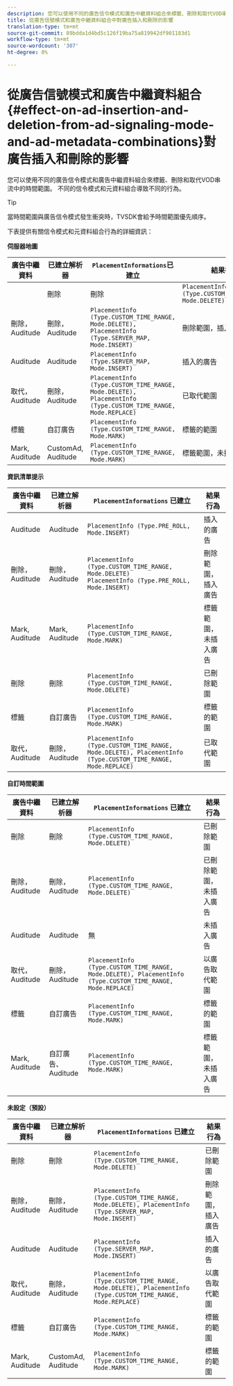 ```yaml
---
description: 您可以使用不同的廣告信令模式和廣告中繼資料組合來標籤、刪除和取代VOD串流中的時間範圍。 不同的信令模式和元資料組合導致不同的行為。
title: 從廣告信號模式和廣告中繼資料組合中對廣告插入和刪除的影響
translation-type: tm+mt
source-git-commit: 89bdda1d4bd5c126f19ba75a819942df901183d1
workflow-type: tm+mt
source-wordcount: '307'
ht-degree: 0%

---
```



# 從廣告信號模式和廣告中繼資料組合{#effect-on-ad-insertion-and-deletion-from-ad-signaling-mode-and-ad-metadata-combinations}對廣告插入和刪除的影響

您可以使用不同的廣告信令模式和廣告中繼資料組合來標籤、刪除和取代VOD串流中的時間範圍。 不同的信令模式和元資料組合導致不同的行為。

>[!TIP]
>
>當時間範圍與廣告信令模式發生衝突時，TVSDK會給予時間範圍優先順序。

下表提供有關信令模式和元資料組合行為的詳細資訊：

**伺服器地圖**

| **廣告中繼資料** | **已建立解析器** | **`PlacementInformations`已建立** | **結果行為** |
|--- |--- |--- |--- |
|  | 刪除 | 刪除 | `PlacementInfo (Type.CUSTOM_TIME_RANGE, Mode.DELETE)` | 已刪除範圍 |
| 刪除， Auditude | 刪除， Auditude | `PlacementInfo (Type.CUSTOM_TIME_RANGE, Mode.DELETE),` <br>`PlacementInfo (Type.SERVER_MAP, Mode.INSERT)` | 刪除範圍，插入廣告 |
| Auditude | Auditude | `PlacementInfo (Type.SERVER_MAP, Mode.INSERT)` | 插入的廣告 |
| 取代，Auditude | 刪除， Auditude | `PlacementInfo (Type.CUSTOM_TIME_RANGE, Mode.DELETE), PlacementInfo (Type.CUSTOM_TIME_RANGE, Mode.REPLACE)` | 已取代範圍 |
| 標籤 | 自訂廣告 | `PlacementInfo (Type.CUSTOM_TIME_RANGE, Mode.MARK)` | 標籤的範圍 |
| Mark, Auditude | CustomAd, Auditude | `PlacementInfo (Type.CUSTOM_TIME_RANGE, Mode.MARK)` | 標籤範圍，未插入廣告 |

**資訊清單提示**

| 廣告中繼資料 | 已建立解析器 | `PlacementInformations` 已建立 | 結果行為 |
|--- |--- |--- |--- |
| Auditude | Auditude | `PlacementInfo (Type.PRE_ROLL, Mode.INSERT)` | 插入的廣告 |
| 刪除， Auditude | 刪除， Auditude | `PlacementInfo (Type.CUSTOM_TIME_RANGE, Mode.DELETE)`<br>`PlacementInfo (Type.PRE_ROLL, Mode.INSERT)` | 刪除範圍，插入廣告 |
| Mark, Auditude | Mark, Auditude | `PlacementInfo (Type.CUSTOM_TIME_RANGE, Mode.MARK)` | 標籤範圍，未插入廣告 |
| 刪除 | 刪除 | `PlacementInfo (Type.CUSTOM_TIME_RANGE, Mode.DELETE)` | 已刪除範圍 |
| 標籤 | 自訂廣告 | `PlacementInfo (Type.CUSTOM_TIME_RANGE, Mode.MARK)` | 標籤的範圍 |
| 取代，Auditude | 刪除， Auditude | `PlacementInfo (Type.CUSTOM_TIME_RANGE, Mode.DELETE), PlacementInfo (Type.CUSTOM_TIME_RANGE, Mode.REPLACE)` | 已取代範圍 |

**自訂時間範圍**

| 廣告中繼資料 | 已建立解析器 | `PlacementInformations` 已建立 | 結果行為 |
|--- |--- |--- |--- |
| 刪除 | 刪除 | `PlacementInfo (Type.CUSTOM_TIME_RANGE, Mode.DELETE)` | 已刪除範圍 |
| 刪除， Auditude | 刪除， Auditude | `PlacementInfo (Type.CUSTOM_TIME_RANGE, Mode.DELETE)` | 已刪除範圍，未插入廣告 |
| Auditude | Auditude | 無 | 未插入廣告 |
| 取代，Auditude | 刪除， Auditude | `PlacementInfo (Type.CUSTOM_TIME_RANGE, Mode.DELETE), PlacementInfo (Type.CUSTOM_TIME_RANGE, Mode.REPLACE)` | 以廣告取代範圍 |
| 標籤 | 自訂廣告 | `PlacementInfo (Type.CUSTOM_TIME_RANGE, Mode.MARK)` | 標籤的範圍 |
| Mark, Auditude | 自訂廣告、Auditude | `PlacementInfo (Type.CUSTOM_TIME_RANGE, Mode.MARK)` | 標籤範圍，未插入廣告 |

**未設定（預設）**

| 廣告中繼資料 | 已建立解析器 | `PlacementInformations` 已建立 | 結果行為 |
|--- |--- |--- |--- |
| 刪除 | 刪除 | `PlacementInfo (Type.CUSTOM_TIME_RANGE, Mode.DELETE)` | 已刪除範圍 |
| 刪除， Auditude | 刪除， Auditude | `PlacementInfo (Type.CUSTOM_TIME_RANGE, Mode.DELETE), PlacementInfo (Type.SERVER_MAP, Mode.INSERT)` | 刪除範圍，插入廣告 |
| Auditude | Auditude | `PlacementInfo (Type.SERVER_MAP, Mode.INSERT)` | 插入的廣告 |
| 取代，Auditude | 刪除， Auditude | `PlacementInfo (Type.CUSTOM_TIME_RANGE, Mode.DELETE), PlacementInfo (Type.CUSTOM_TIME_RANGE, Mode.REPLACE)` | 以廣告取代範圍 |
| 標籤 | 自訂廣告 | `PlacementInfo (Type.CUSTOM_TIME_RANGE, Mode.MARK)` | 標籤的範圍 |
| Mark, Auditude | CustomAd, Auditude | `PlacementInfo (Type.CUSTOM_TIME_RANGE, Mode.MARK)` | 標籤的範圍 |